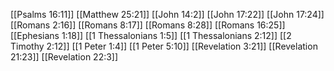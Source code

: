 [[Psalms 16:11]]
[[Matthew 25:21]]
[[John 14:2]]
[[John 17:22]]
[[John 17:24]]
[[Romans 2:16]]
[[Romans 8:17]]
[[Romans 8:28]]
[[Romans 16:25]]
[[Ephesians 1:18]]
[[1 Thessalonians 1:5]]
[[1 Thessalonians 2:12]]
[[2 Timothy 2:12]]
[[1 Peter 1:4]]
[[1 Peter 5:10]]
[[Revelation 3:21]]
[[Revelation 21:23]]
[[Revelation 22:3]]
